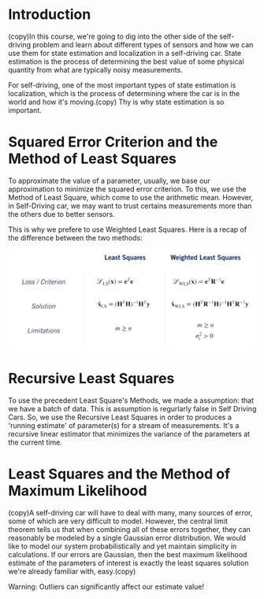 # Introduction

(copy)In this course, we're going to dig into the other side of the self-driving problem and learn about different types of sensors and how we can use them for state estimation and localization in a self-driving car.
State estimation is the process of determining the best value of some physical quantity from what are typically noisy measurements.

For self-driving, one of the most important types of state estimation is localization, which is the process of determining where the car is in the world and how it's moving.(copy) Thy is why state estimation is so important.

# Squared Error Criterion and the Method of Least Squares

To approximate the value of a parameter, usually, we base our approximation to minimize the squared error criterion.
To this, we use the Method of Least Square, which come to use the arithmetic mean. However, in Self-Driving car, we may want to trust certains measurements more than the others due to better sensors.

This is why we prefere to use Weighted Least Squares. Here is a recap of the difference between the two methods:

![](least_squares.png)

# Recursive Least Squares

To use the precedent Least Square's Methods, we made a assumption: that we have a batch of data. This is assumption is regurlarly false in Self Driving Cars. So, we use the Recursive Least Squares in order to produces a 'running estimate' of parameter(s) for a stream of measurements. It's a recursive linear estimator that minimizes the variance of the parameters at the current time.

# Least Squares and the Method of Maximum Likelihood

(copy)A self-driving car will have to deal with many, many sources of error, some of which are very difficult to model. However, the central limit theorem tells us that when combining all of these errors together, they can reasonably be modeled by a single Gaussian error distribution. We would like to model our system probabilistically and yet maintain simplicity in calculations. If our errors are Gaussian, then the best maximum likelihood estimate of the parameters of interest is exactly the least squares solution we're already familiar with, easy.(copy)

Warning: Outliers can significantly affect our estimate value!
